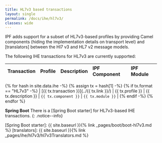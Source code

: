 ```yaml
---
title: HL7v3 based transactions
layout: single
permalink: /docs/ihe/hl7v3/
classes: wide
---
```


 
IPF adds support for a subset of HL7v3-based profiles by providing Camel components (hiding the 
 implementation details on transport level) and [translators] between the Hl7 v3 and HL7 v2 message models.

The following IHE transactions for HL7v3 are currently supported:

| Transaction             | Profile          | Description           | IPF Component          |  IPF Module |
|:------------------------|:-----------------|:----------------------|:-----------------------|:------------|
{% for hash in site.data.ihe -%}
  {% assign tx = hash[1] -%}
  {% if tx.format == "HL7v3" -%}
| [{{ tx.transaction }}](../{{ tx.link }}/)  | {{ tx.profile }} | {{ tx.description }}  | `{{ tx.component }}`  | `{{ tx.module }}` |
  {% endif -%}
{% endfor %}

**Spring Boot** There is a [Spring Boot starter] for HL7v3-based IHE transactions.
{: .notice--info}

[Spring Boot starter]: {{ site.baseurl }}{% link _pages/boot/boot-hl7v3.md %}
[translators]: {{ site.baseurl }}{% link _pages/ihe/hl7v3/hl7v3Translators.md %}